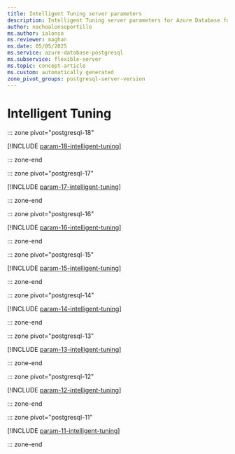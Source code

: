 ```yaml
---
title: Intelligent Tuning server parameters
description: Intelligent Tuning server parameters for Azure Database for PostgreSQL flexible server.
author: nachoalonsoportillo
ms.author: ialonso
ms.reviewer: maghan
ms.date: 05/05/2025
ms.service: azure-database-postgresql
ms.subservice: flexible-server
ms.topic: concept-article
ms.custom: automatically generated
zone_pivot_groups: postgresql-server-version
---
```

# Intelligent Tuning


::: zone pivot="postgresql-18"

[!INCLUDE [param-18-intelligent-tuning](./includes/param-18-intelligent-tuning.md)]

::: zone-end


::: zone pivot="postgresql-17"

[!INCLUDE [param-17-intelligent-tuning](./includes/param-17-intelligent-tuning.md)]

::: zone-end


::: zone pivot="postgresql-16"

[!INCLUDE [param-16-intelligent-tuning](./includes/param-16-intelligent-tuning.md)]

::: zone-end


::: zone pivot="postgresql-15"

[!INCLUDE [param-15-intelligent-tuning](./includes/param-15-intelligent-tuning.md)]

::: zone-end


::: zone pivot="postgresql-14"

[!INCLUDE [param-14-intelligent-tuning](./includes/param-14-intelligent-tuning.md)]

::: zone-end


::: zone pivot="postgresql-13"

[!INCLUDE [param-13-intelligent-tuning](./includes/param-13-intelligent-tuning.md)]

::: zone-end


::: zone pivot="postgresql-12"

[!INCLUDE [param-12-intelligent-tuning](./includes/param-12-intelligent-tuning.md)]

::: zone-end


::: zone pivot="postgresql-11"

[!INCLUDE [param-11-intelligent-tuning](./includes/param-11-intelligent-tuning.md)]

::: zone-end


